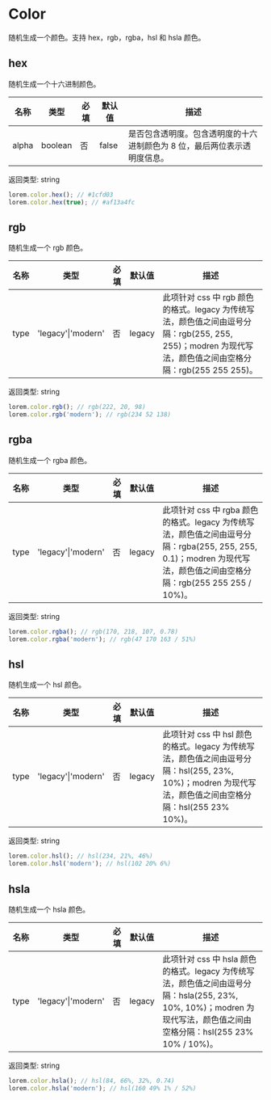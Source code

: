 # Color

随机生成一个颜色。支持 hex，rgb，rgba，hsl 和 hsla 颜色。

## hex

随机生成一个十六进制颜色。

| 名称  | 类型    | 必填 | 默认值 | 描述                                                                      |
| ----- | ------- | ---- | ------ | ------------------------------------------------------------------------- |
| alpha | boolean | 否   | false  | 是否包含透明度。包含透明度的十六进制颜色为 8 位，最后两位表示透明度信息。 |

返回类型: string

```ts
lorem.color.hex(); // #1cfd03
lorem.color.hex(true); // #af13a4fc
```

## rgb

随机生成一个 rgb 颜色。

| 名称 | 类型 | 必填 | 默认值 | 描述 |
| --- | --- | --- | --- | --- |
| type | 'legacy'\|'modern' | 否 | legacy | 此项针对 css 中 rgb 颜色的格式。legacy 为传统写法，颜色值之间由逗号分隔：rgb(255, 255, 255)；modren 为现代写法，颜色值之间由空格分隔：rgb(255 255 255)。 |

返回类型: string

```ts
lorem.color.rgb(); // rgb(222, 20, 98)
lorem.color.rgb('modern'); // rgb(234 52 138)
```

## rgba

随机生成一个 rgba 颜色。

| 名称 | 类型 | 必填 | 默认值 | 描述 |
| --- | --- | --- | --- | --- |
| type | 'legacy'\|'modern' | 否 | legacy | 此项针对 css 中 rgba 颜色的格式。legacy 为传统写法，颜色值之间由逗号分隔：rgba(255, 255, 255, 0.1)；modren 为现代写法，颜色值之间由空格分隔：rgb(255 255 255 / 10%)。 |

返回类型: string

```ts
lorem.color.rgba(); // rgb(170, 218, 107, 0.78)
lorem.color.rgba('modern'); // rgb(47 170 163 / 51%)
```

## hsl

随机生成一个 hsl 颜色。

| 名称 | 类型 | 必填 | 默认值 | 描述 |
| --- | --- | --- | --- | --- |
| type | 'legacy'\|'modern' | 否 | legacy | 此项针对 css 中 hsl 颜色的格式。legacy 为传统写法，颜色值之间由逗号分隔：hsl(255, 23%, 10%)；modren 为现代写法，颜色值之间由空格分隔：hsl(255 23% 10%)。 |

返回类型: string

```ts
lorem.color.hsl(); // hsl(234, 21%, 46%)
lorem.color.hsl('modern'); // hsl(102 20% 6%)
```

## hsla

随机生成一个 hsla 颜色。

| 名称 | 类型 | 必填 | 默认值 | 描述 |
| --- | --- | --- | --- | --- |
| type | 'legacy'\|'modern' | 否 | legacy | 此项针对 css 中 hsla 颜色的格式。legacy 为传统写法，颜色值之间由逗号分隔：hsla(255, 23%, 10%, 10%)；modren 为现代写法，颜色值之间由空格分隔：hsl(255 23% 10% / 10%)。 |

返回类型: string

```ts
lorem.color.hsla(); // hsl(84, 66%, 32%, 0.74)
lorem.color.hsla('modern'); // hsl(160 49% 1% / 52%)
```
